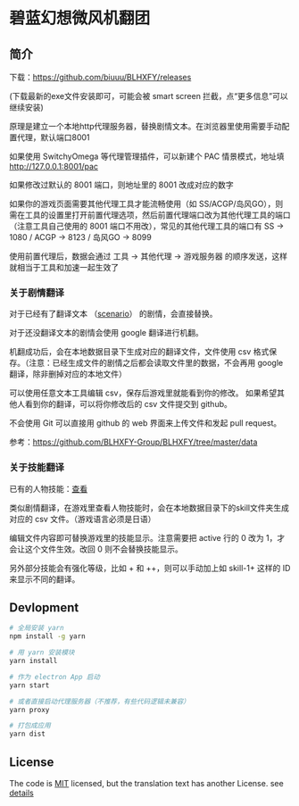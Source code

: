 # 碧蓝幻想微风机翻团
## 简介
下载：https://github.com/biuuu/BLHXFY/releases

(下载最新的exe文件安装即可，可能会被 smart screen 拦截，点“更多信息”可以继续安装)

原理是建立一个本地http代理服务器，替换剧情文本。在浏览器里使用需要手动配置代理，默认端口8001

如果使用 SwitchyOmega 等代理管理插件，可以新建个 PAC 情景模式，地址填 http://127.0.0.1:8001/pac

如果修改过默认的 8001 端口，则地址里的 8001 改成对应的数字

如果你的游戏页面需要其他代理工具才能流畅使用（如 SS/ACGP/岛风GO），则需在工具的设置里打开前置代理选项，然后前置代理端口改为其他代理工具的端口（注意工具自己使用的 8001 端口不用改），常见的其他代理工具的端口有 SS -> 1080 / ACGP -> 8123 / 岛风GO -> 8099

使用前置代理后，数据会通过 工具 -> 其他代理 -> 游戏服务器 的顺序发送，这样就相当于工具和加速一起生效了

### 关于剧情翻译
对于已经有了翻译文本 （[scenario](https://github.com/BLHXFY-Group/BLHXFY/tree/master/data/scenario)） 的剧情，会直接替换。

对于还没翻译文本的剧情会使用 google 翻译进行机翻。

机翻成功后，会在本地数据目录下生成对应的翻译文件，文件使用 csv 格式保存。（注意：已经生成文件的剧情之后都会读取文件里的数据，不会再用 google 翻译，除非删掉对应的本地文件）

可以使用任意文本工具编辑 csv，保存后游戏里就能看到你的修改。
如果希望其他人看到你的翻译，可以将你修改后的 csv 文件提交到 github。

不会使用 Git 可以直接用 github 的 web 界面来上传文件和发起 pull request。

参考：https://github.com/BLHXFY-Group/BLHXFY/tree/master/data

### 关于技能翻译
已有的人物技能：[查看](https://github.com/BLHXFY-Group/BLHXFY/tree/master/data/skill)

类似剧情翻译，在游戏里查看人物技能时，会在本地数据目录下的skill文件夹生成对应的 csv 文件。（游戏语言必须是日语）

编辑文件内容即可替换游戏里的技能显示。注意需要把 active 行的 0 改为 1，才会让这个文件生效。改回 0 则不会替换技能显示。

另外部分技能会有强化等级，比如 + 和 ++，则可以手动加上如 skill-1+ 这样的 ID 来显示不同的翻译。

## Devlopment

```bash
# 全局安装 yarn
npm install -g yarn

# 用 yarn 安装模块
yarn install

# 作为 electron App 启动
yarn start

# 或者直接启动代理服务器（不推荐，有些代码逻辑未兼容）
yarn proxy

# 打包成应用
yarn dist
```

## License
The code is [MIT](https://github.com/biuuu/BLHXFY/blob/master/LICENSE) licensed,
but the translation text has another License. see [details](https://github.com/biuuu/BLHXFY/tree/master/data)
